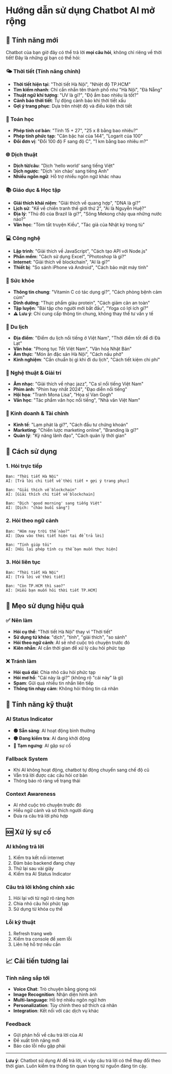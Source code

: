 # Hướng dẫn sử dụng Chatbot AI mở rộng

## 🌟 Tính năng mới

Chatbot của bạn giờ đây có thể trả lời **mọi câu hỏi**, không chỉ riêng về thời tiết! Đây là những gì bạn có thể hỏi:

### 🌤️ Thời tiết (Tính năng chính)
- **Thời tiết hiện tại**: "Thời tiết Hà Nội", "Nhiệt độ TP.HCM"
- **Tìm kiếm nhanh**: Chỉ cần nhắn tên thành phố như "Hà Nội", "Đà Nẵng"
- **Thuật ngữ khí tượng**: "UV là gì?", "Độ ẩm bao nhiêu là tốt?"
- **Cảnh báo thời tiết**: Tự động cảnh báo khi thời tiết xấu
- **Gợi ý trang phục**: Dựa trên nhiệt độ và điều kiện thời tiết

### 🧮 Toán học
- **Phép tính cơ bản**: "Tính 15 + 27", "25 x 8 bằng bao nhiêu?"
- **Phép tính phức tạp**: "Căn bậc hai của 144", "Logarit của 100"
- **Đổi đơn vị**: "Đổi 100 độ F sang độ C", "1 km bằng bao nhiêu m?"

### 🌐 Dịch thuật
- **Dịch từ/câu**: "Dịch 'hello world' sang tiếng Việt"
- **Dịch ngược**: "Dịch 'xin chào' sang tiếng Anh"
- **Nhiều ngôn ngữ**: Hỗ trợ nhiều ngôn ngữ khác nhau

### 📚 Giáo dục & Học tập
- **Giải thích khái niệm**: "Giải thích về quang hợp", "DNA là gì?"
- **Lịch sử**: "Kể về chiến tranh thế giới thứ 2", "Ai là Nguyễn Huệ?"
- **Địa lý**: "Thủ đô của Brazil là gì?", "Sông Mekong chảy qua những nước nào?"
- **Văn học**: "Tóm tắt truyện Kiều", "Tác giả của Nhật ký trong tù"

### 💻 Công nghệ
- **Lập trình**: "Giải thích về JavaScript", "Cách tạo API với Node.js"
- **Phần mềm**: "Cách sử dụng Excel", "Photoshop là gì?"
- **Internet**: "Giải thích về blockchain", "AI là gì?"
- **Thiết bị**: "So sánh iPhone và Android", "Cách bảo mật máy tính"

### 🏥 Sức khỏe
- **Thông tin chung**: "Vitamin C có tác dụng gì?", "Cách phòng bệnh cảm cúm"
- **Dinh dưỡng**: "Thực phẩm giàu protein", "Cách giảm cân an toàn"
- **Tập luyện**: "Bài tập cho người mới bắt đầu", "Yoga có lợi ích gì?"
- **⚠️ Lưu ý**: Chỉ cung cấp thông tin chung, không thay thế tư vấn y tế

### 🛫 Du lịch
- **Địa điểm**: "Điểm du lịch nổi tiếng ở Việt Nam", "Thời điểm tốt để đi Đà Lạt"
- **Văn hóa**: "Phong tục Tết Việt Nam", "Văn hóa Nhật Bản"
- **Ẩm thực**: "Món ăn đặc sản Hà Nội", "Cách nấu phở"
- **Kinh nghiệm**: "Cần chuẩn bị gì khi đi du lịch", "Cách tiết kiệm chi phí"

### 🎨 Nghệ thuật & Giải trí
- **Âm nhạc**: "Giải thích về nhạc jazz", "Ca sĩ nổi tiếng Việt Nam"
- **Phim ảnh**: "Phim hay nhất 2024", "Đạo diễn nổi tiếng"
- **Hội họa**: "Tranh Mona Lisa", "Họa sĩ Van Gogh"
- **Văn học**: "Tác phẩm văn học nổi tiếng", "Nhà văn Việt Nam"

### 💼 Kinh doanh & Tài chính
- **Kinh tế**: "Lạm phát là gì?", "Cách đầu tư chứng khoán"
- **Marketing**: "Chiến lược marketing online", "Branding là gì?"
- **Quản lý**: "Kỹ năng lãnh đạo", "Cách quản lý thời gian"

## 🚀 Cách sử dụng

### 1. Hỏi trực tiếp
```
Bạn: "Thời tiết Hà Nội"
AI: [Trả lời chi tiết về thời tiết + gợi ý trang phục]

Bạn: "Giải thích về blockchain"
AI: [Giải thích chi tiết về blockchain]

Bạn: "Dịch 'good morning' sang tiếng Việt"
AI: [Dịch: "chào buổi sáng"]
```

### 2. Hỏi theo ngữ cảnh
```
Bạn: "Hôm nay trời thế nào?"
AI: [Dựa vào thời tiết hiện tại để trả lời]

Bạn: "Tính giúp tôi"
AI: [Hỏi lại phép tính cụ thể bạn muốn thực hiện]
```

### 3. Hỏi liên tục
```
Bạn: "Thời tiết Hà Nội"
AI: [Trả lời về thời tiết]

Bạn: "Còn TP.HCM thì sao?"
AI: [Hiểu bạn muốn hỏi thời tiết TP.HCM]
```

## 🎯 Mẹo sử dụng hiệu quả

### ✅ Nên làm
- **Hỏi cụ thể**: "Thời tiết Hà Nội" thay vì "Thời tiết"
- **Sử dụng từ khóa**: "dịch", "tính", "giải thích", "so sánh"
- **Hỏi theo ngữ cảnh**: AI sẽ nhớ cuộc trò chuyện trước đó
- **Kiên nhẫn**: AI cần thời gian để xử lý câu hỏi phức tạp

### ❌ Tránh làm
- **Hỏi quá dài**: Chia nhỏ câu hỏi phức tạp
- **Hỏi mơ hồ**: "Cái này là gì?" (không rõ "cái này" là gì)
- **Spam**: Gửi quá nhiều tin nhắn liên tiếp
- **Thông tin nhạy cảm**: Không hỏi thông tin cá nhân

## 🔧 Tính năng kỹ thuật

### AI Status Indicator
- **🟢 Sẵn sàng**: AI hoạt động bình thường
- **🟡 Đang kiểm tra**: AI đang khởi động
- **🔴 Tạm ngưng**: AI gặp sự cố

### Fallback System
- Khi AI không hoạt động, chatbot tự động chuyển sang chế độ cũ
- Vẫn trả lời được các câu hỏi cơ bản
- Thông báo rõ ràng về trạng thái

### Context Awareness
- AI nhớ cuộc trò chuyện trước đó
- Hiểu ngữ cảnh và sở thích người dùng
- Đưa ra câu trả lời phù hợp

## 🆘 Xử lý sự cố

### AI không trả lời
1. Kiểm tra kết nối internet
2. Đảm bảo backend đang chạy
3. Thử lại sau vài giây
4. Kiểm tra AI Status Indicator

### Câu trả lời không chính xác
1. Hỏi lại với từ ngữ rõ ràng hơn
2. Chia nhỏ câu hỏi phức tạp
3. Sử dụng từ khóa cụ thể

### Lỗi kỹ thuật
1. Refresh trang web
2. Kiểm tra console để xem lỗi
3. Liên hệ hỗ trợ nếu cần

## 📈 Cải tiến tương lai

### Tính năng sắp tới
- **Voice Chat**: Trò chuyện bằng giọng nói
- **Image Recognition**: Nhận diện hình ảnh
- **Multi-language**: Hỗ trợ nhiều ngôn ngữ hơn
- **Personalization**: Tùy chỉnh theo sở thích cá nhân
- **Integration**: Kết nối với các dịch vụ khác

### Feedback
- Gửi phản hồi về câu trả lời của AI
- Đề xuất tính năng mới
- Báo cáo lỗi nếu gặp phải

---

**Lưu ý**: Chatbot sử dụng AI để trả lời, vì vậy câu trả lời có thể thay đổi theo thời gian. Luôn kiểm tra thông tin quan trọng từ nguồn đáng tin cậy.


